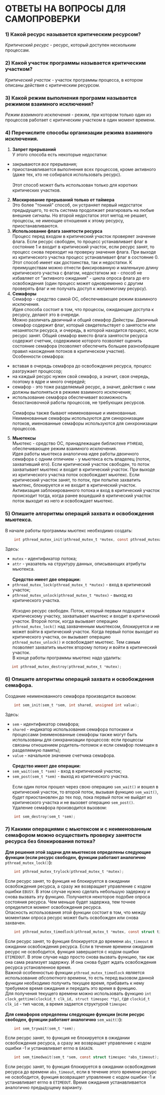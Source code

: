 # ОТВЕТЫ НА ВОПРОСЫ ДЛЯ САМОПРОВЕРКИ

### 1) Какой ресурс называется критическим ресурсом?
*Критический ресурс* - ресурс, который доступен нескольким процессам.

### 2) Какой участок программы называется критическим участком?
*Критический участок* - участок программы процесса, в котором описаны действия с критическим ресурсом.

### 3) Какой режим выполнения программ называется режимом взаимного исключения?
*Режим взаимного исключения* - режим, при котором только один из процессов работает с критическим участком в один момент времени.

### 4) Перечислите способы организации режима взаимного исключения.
1. **Запрет прерываний**<br/>
У этого способа есть некоторые недостатки:
- закрываются *все* прерывания;
- приостанавливается выполнения всех процессов, кроме активного (даже тех, кто не собирался использовать ресурс).<br/><br/>
Этот способ может быть использован только для коротких критических участков. 
2. **Маскирование прерываний только от таймера**<br/>
Это более "тонкий" способ, он устраняет первый недостаток предыдущего, то есть система продолжает реагировать на любые внешние сигналы. Но второй недостаток этот метод не решает, процессы, не имеющие отношения к этому ресурсу, приостанавливаются.<br/>
3. **Использование флага занятости ресурса**<br/>
Процесс перед входом в критический участок проверяет значение флага. Если ресурс свободен, то процесс устанавливает флаг в состояние 1 и входит в критический участок, если ресурс занят, то процесс снова переходит на проверку значения флага. При выходе из критического участка процесс устанавливает флаг в состояние 0.<br/>
Этот способ имеет как достоинства, так и недостатки. К преимуществам можно отнести фиксированную и маленькую длину критического участка с флагом, недостатком же - способ не избавляет от "активного ожидания" - цикла опроса флага до его освобождения (один процесс может одновременно с другим проверять флаг и не получать доступ к желаемогому ресурсу).<br/>
4. **Семафоры**<br/>
Семафор - средство самой ОС, обеспечивающее режим взаимного исключения.<br/>
Идея способа состоит в том, что процессы, ожидающие доступа к ресурсу, делают это в очереди.<br/>
Можно различать двоичный и общий семафор Дейкстры.
Двоичный семафор содержит флаг, который свидетельствует о занятости или незанятости ресурса, и очередь, в которой находится процесс, если ресурс занят. Общий семафор вместо флага занятости ресурса содержит счетчик, содержимое которого позволяет оценить состояние семафора (позволяет обеспечить большее разнообращие правил нахождения потоков в критическом участке).<br/>
Особенности семафора:
- вставая в очередь семафора до освобождения ресурса, процесс разгружает процессор;
- на каждый ресурс нужен свой семафор, а значит, своя очередь, поэтому в ядре и много очередей;
- семафор - это тоже разделяемый ресурс, а значит, действия с ним должны выполняться в режиме взаимного исключения;
- использование семафора обеспечивает возможность безостановочной работы процессов, не требующих ресурсов.<br/><br/>
Семафоры также  бывают неименованные и именованные. Неименованные семафоры используются для синхронизации потоков, именованные семафоры используются для синхронизации процессов.
5. **Мьютексы**<br/>
Мьютекс - средство ОС, принадлежащее библиотеке `PTHREAD`, обеспечивающее режим взаимного исключения.<br/>
Идея работы мьютекса аналогична идее работы двоичного семафора с одним отличием - у мьютекса есть владелец (поток, захвативший его). Если критический участок свободен, то поток захватывает мьютекс и входит в критический участок. При выходе из критического участка поток освобождает мьютекс. Если критический участок занят, то поток, при попытке захватить мьютекс, блокируется и не входит в критический участок. Активизация заблокированного потока и вход в критический участок происходит тогда, когда ранее вошедший в критический участок поток выходит из него и освобождает мьютекс.

### 5) Опишите алгоритмы операций захвата и освобождения мьютекса.
В начале работы программы мьютекс необходимо создать:
```c
    int pthread_mutex_init(pthread_mutex_t *mutex, const pthread_mutexattr_t *attr);
```
Здесь:
- `mutex` - идентификатор потока;
- `attr` - указатель на структуру данных, описывающих атрибуты мьютекса.<br/><br/>
**Средство имеет две операции:**<br/>
- `pthread_mutex_lock(pthread_mutex_t *mutex)` - вход в критический участок;
- `pthread_mutex_unlock(pthread_mutex_t *mutex)` - выход из критического участка.<br/><br/>
Исходно ресурс свободен. Поток, который первым подошел к критическому участку, захватывает мьютекс и входит в критический участок. Второй поток, когда вызывает операцию `pthread_mutex_lock()` над захваченным мьютексом, блокируется и не может войти в критический участок. Когда первый поток выходит из критического участка, он вызывает операцию `pthread_mutex_unlock()` и освобождает мьютекс. Тем самым позволяет захватить мьютек второму потоку и войти в критический участок.<br/>
В конце работы программы мьютекс надо удалить:
```c
   int pthread_mutex_destroy(pthread_mutex_t *mutex);
```

### 6) Опишите алгоритмы операций захвата и освобождения семафора.
Создание неименованного семафора производится вызовом:
```c
    int sem_init(sem_t *sem, int shared, unsigned int value);
```
Здесь:
- `sem` - идентификатор семафора;
- `shared` - индикатор использования семафора потоками и процессами (неименованные семафоры также могут быть использованы для синхранизации процессов: если процессы связаны отношением родитель-потомок и если семафор помещен в разделяемую память);
- `value` - начальное значение счетчика семафора.<br/><br/>
**Средство имеет две операции:**<br/>
- `sem_wait(sem_t *sem)` - вход в критический участок;
- `sem_post(sem_t *sem)` - выход из критического участка.<br><br/>
Если один поток прошел через свою операцию `sem_wait()` и вошел в критический участок, то второй поток, вызывая функцию `sem_wait()`, будет приостановлен до тех пор, пока первый поток не выйдет из критического участка и не вызовет операцию `sem_post()`.<br/>
Удаление семафора производится вызовом:
```c
    int sem_destroy(sem_t *sem);
```

### 7) Какими операциями с мьютексом и с неименованным семафором можно осуществить проверку занятости ресурса без блокирования потока?
**Для решения этой задачи для мьютексов определены следующие функции (если ресурс свободен, функции работают аналогично** `pthread_mutex_lock()`**):**
```c
    int pthread_mutex_trylock(pthread_mutex_t *mutex);
```
Если ресурс занят, то функция не блокируется в ожидании освобождения ресурса, а сразу же возвращает управление с кодом ошибки `EBUSY`. В этом случае нужно сделать небольшую задержку и снова вызвать эту функцию. Получается некоторое подобие опроса состояния ресурса. Чем меньше будет задержка, тем точнее определится момент освобождения ресурса.<br/>
Опасность использования этой функции состоит в том, что между моментами опроса ресурс может быть освобожден или снова захвачен.
```c
    int pthread_mutex_timedlock(pthread_mutex_t *mutex, const struct timespec *abs_timeout);
```
Если ресурс занят, то функция блокируется до времени `abs_timeout` в ожидании освобождения ресурса. Если в течение времени ожидания ресурс не освободится, функция завершается с кодом ошибки `ETIMEDOUT`. В этом случае надо просто снова вызвать функцию, так как она сама реализует задержку. И она снова будет ждать освобождения ресурса установленное время.<br/>
Важной особенностью функции `pthread_mutex_timedlock` является использование *абсолютного* времени, то есть перед вызовом данной функции необходимо получить текущее время, прибавить к нему требуемое время ожидания и передать это время в функцию.<br/>
Для получения текущего времени можно использовать функцию `int clock_gettime(clockid_t clk_id, struct timespec *tp)`, где `clockid_t clk_id` - тип часов, а время задается структурой `timespec`<br/><br/>
**Для семафоров определены следующие функции (если ресурс свободен, функции работают аналогично** `sem_wait()`**):**
```c
    int sem_trywait(sem_t *sem);
```
Если ресурс занят, то функция не блокируется в ожидании освобождения ресурса, а сразу же возвращает управление с кодом ошибки -1 и устанавливает errno в `EAGAIN`.
```c
    int sem_timedwait(sem_t *sem, const struct timespec *abs_timeout);
```
Если ресурс занят, то функция блокируется в ожидании освобождения ресурса до времени `abs_timeout`, если в течение этого времени ресурс не освободится, функция возвращает управление с кодом ошибки -1 и устанавливает errno в `ETIMEOUT`. Время ожидания устанавливается аналогично предыдущему варианту.
